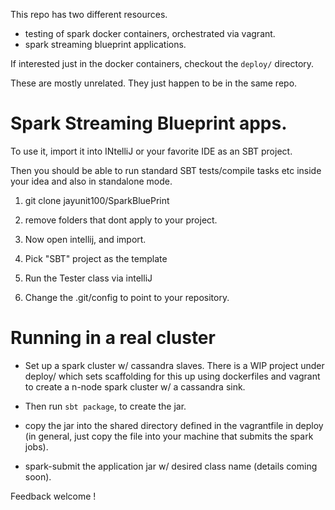 This repo has two different resources.

- testing of spark docker containers, orchestrated via vagrant.
- spark streaming blueprint applications.

If interested just in the docker containers, checkout the ```deploy/``` directory. 

These are mostly unrelated.  They just happen to be in the same repo. 

# Spark Streaming Blueprint apps. 

To use it, import it into INtelliJ or your favorite IDE as an SBT project.

Then you should be able to run standard SBT tests/compile tasks etc 
inside your idea and also in standalone mode.

1. git clone jayunit100/SparkBluePrint <YOUR APP NAME>

1. remove folders that dont apply to your project.

1. Now open intellij, and import.

1. Pick "SBT" project as the template

1. Run the Tester class via intelliJ

1. Change the .git/config to  point to your repository.

# Running in a real cluster 

- Set up a spark cluster w/ cassandra slaves.  There is a WIP project under deploy/ which sets scaffolding for this 
up using dockerfiles and vagrant to create a n-node spark cluster w/ a cassandra sink.  

- Then run ```sbt package```, to create the jar.

- copy the jar into the shared directory defined in the vagrantfile in deploy (in general, just copy the file 
into your machine that submits the spark jobs).

- spark-submit the application jar w/ desired class name (details coming soon).




Feedback welcome !
